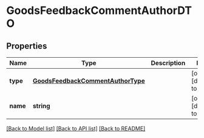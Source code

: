 # GoodsFeedbackCommentAuthorDTO

## Properties
Name | Type | Description | Notes
------------ | ------------- | ------------- | -------------
**type** | [**GoodsFeedbackCommentAuthorType**](GoodsFeedbackCommentAuthorType.md) |  | [optional] [default to null]
**name** | **string** |  | [optional] [default to null]

[[Back to Model list]](../README.md#documentation-for-models) [[Back to API list]](../README.md#documentation-for-api-endpoints) [[Back to README]](../README.md)



